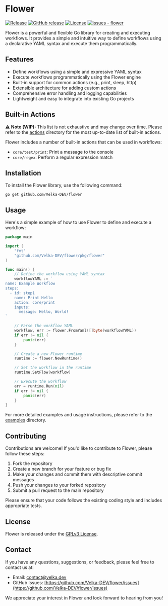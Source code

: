 # Flower
[![Release](https://github.com/Velka-DEV/flower/workflows/Release/badge.svg)](https://github.com/Velka-DEV/flower/actions?query=workflow:"Build")
[![GitHub release](https://img.shields.io/github/release/Velka-DEV/flower?include_prereleases=&sort=semver&color=blue)](https://github.com/Velka-DEV/flower/releases/)
[![License](https://img.shields.io/badge/License-GPLv3-blue)](#license)
[![issues - flower](https://img.shields.io/github/issues/Velka-DEV/flower)](https://github.com/Velka-DEV/flower/issues)

Flower is a powerful and flexible Go library for creating and executing workflows. It provides a simple and intuitive way to define workflows using a declarative YAML syntax and execute them programmatically.

## Features

- Define workflows using a simple and expressive YAML syntax
- Execute workflows programmatically using the Flower engine
- Built-in support for common actions (e.g., print, sleep, http)
- Extensible architecture for adding custom actions
- Comprehensive error handling and logging capabilities
- Lightweight and easy to integrate into existing Go projects

## Built-in Actions

⚠️ **Note (WIP):** This list is not exhaustive and may change over time. Please refer to the [actions](pkg/actions/) directory for the most up-to-date list of built-in actions.

Flower includes a number of built-in actions that can be used in workflows:

- `core/test/print`: Print a message to the console
- `core/regex`: Perform a regular expression match

## Installation

To install the Flower library, use the following command:

```
go get github.com/Velka-DEV/flower
```

## Usage

Here's a simple example of how to use Flower to define and execute a workflow:

```go
package main

import (
    "fmt"
    "github.com/Velka-DEV/flower/pkg/flower"
)

func main() {
    // Define the workflow using YAML syntax
    workflowYAML := `
name: Example Workflow
steps:
  - id: step1
    name: Print Hello
    action: core/print
    inputs:
      message: Hello, World!
`

    // Parse the workflow YAML
    workflow, err := flower.FromYaml([]byte(workflowYAML))
    if err != nil {
        panic(err)
    }

    // Create a new Flower runtime
    runtime := flower.NewRuntime()

    // Set the workflow in the runtime
    runtime.SetFlow(workflow)

    // Execute the workflow
    err = runtime.Run(nil)
    if err != nil {
        panic(err)
    }
}
```

For more detailed examples and usage instructions, please refer to the [examples](examples/) directory.

## Contributing

Contributions are welcome! If you'd like to contribute to Flower, please follow these steps:

1. Fork the repository
2. Create a new branch for your feature or bug fix
3. Make your changes and commit them with descriptive commit messages
4. Push your changes to your forked repository
5. Submit a pull request to the main repository

Please ensure that your code follows the existing coding style and includes appropriate tests.

## License

Flower is released under the [GPLv3 License](LICENSE).

## Contact

If you have any questions, suggestions, or feedback, please feel free to contact us at:

- Email: contact@velka.dev
- GitHub Issues: [https://github.com/Velka-DEV/flower/issues](https://github.com/Velka-DEV/flower/issues)

We appreciate your interest in Flower and look forward to hearing from you!